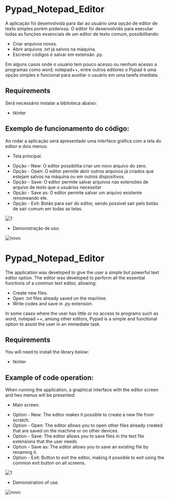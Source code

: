 # Pypad_Notepad_Editor
 A aplicação foi desenvolvida para dar ao usuário uma opção de editor de texto simples porém poderosa. 
 O editor foi desenvolvido para executar todas as funções essenciais de um editor de texto comum, possibilitando:

* Criar arquivos novos.
* Abrir arquivos .txt já salvos na máquina.
* Escrever códigos e salvar em extensão .py.

Em alguns casos onde o usuário tem pouco acesso ou nenhum acesso a programas como word, notepad++, entre outros editores o Pypad é uma opção simples e funcional para auxiliar o usuário em uma tarefa imediata.
  
## Requirements
Será necessário instalar a biblioteca abaixo:
* tkinter

## Exemplo de funcionamento do código:
Ao rodar a aplicação será apresentado uma interface gráfica com a tela do editor e dois menus:

* Tela principal.
- Opção - New: O editor possibilita criar um novo arquivo do zero.
- Opção - Open: O editor permite abrir outros arquivos já criados que estejam salvos na máquina ou em outros dispositivos.
- Opção - Save: O editor permite salvar arquivos nas extensões de arquivo de texto que o usuários necessitar
- Opção - Save as: O editor permite salvar um arquivo existente renomeando ele.
- Opção - Exit: Botão para sair do editor, sendo possível sair pelo botão de sair comum em todas as telas.

![1](https://user-images.githubusercontent.com/40063504/84579245-aef7bd00-ada2-11ea-852c-e2aa71d02c5c.PNG)


* Demonstração de uso.

![novo](https://user-images.githubusercontent.com/40063504/84579341-44934c80-ada3-11ea-8e36-dd5283290b45.gif)



# Pypad_Notepad_Editor
The application was developed to give the user a simple but powerful text editor option.
The editor was developed to perform all the essential functions of a common text editor, allowing:

* Create new files.
* Open .txt files already saved on the machine.
* Write codes and save in .py extension.

In some cases where the user has little or no access to programs such as word, notepad ++, among other editors, Pypad is a simple and functional option to assist the user in an immediate task.
  
## Requirements
You will need to install the library below:
* tkinter

## Example of code operation:
When running the application, a graphical interface with the editor screen and two menus will be presented:

* Main screen.
- Option - New: The editor makes it possible to create a new file from scratch.
- Option - Open: The editor allows you to open other files already created that are saved on the machine or on other devices.
- Option - Save: The editor allows you to save files in the text file extensions that the user needs
- Option - Save as: The editor allows you to save an existing file by renaming it.
- Option - Exit: Button to exit the editor, making it possible to exit using the common exit button on all screens.

![1](https://user-images.githubusercontent.com/40063504/84579245-aef7bd00-ada2-11ea-852c-e2aa71d02c5c.PNG)


* Demonstration of use.

![novo](https://user-images.githubusercontent.com/40063504/84579341-44934c80-ada3-11ea-8e36-dd5283290b45.gif)